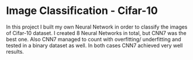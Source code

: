 # Image Classification - Cifar-10

<p> In this project I built my own Neural Network in order to classify the images of Cifar-10 dataset.
  I created 8 Neural Networks in total, but CNN7 was the best one.
  Also CNN7 managed to count with overfitting/ underfitting and tested in a binary dataset as well. In both cases CNN7 achieved very well results. </p>

